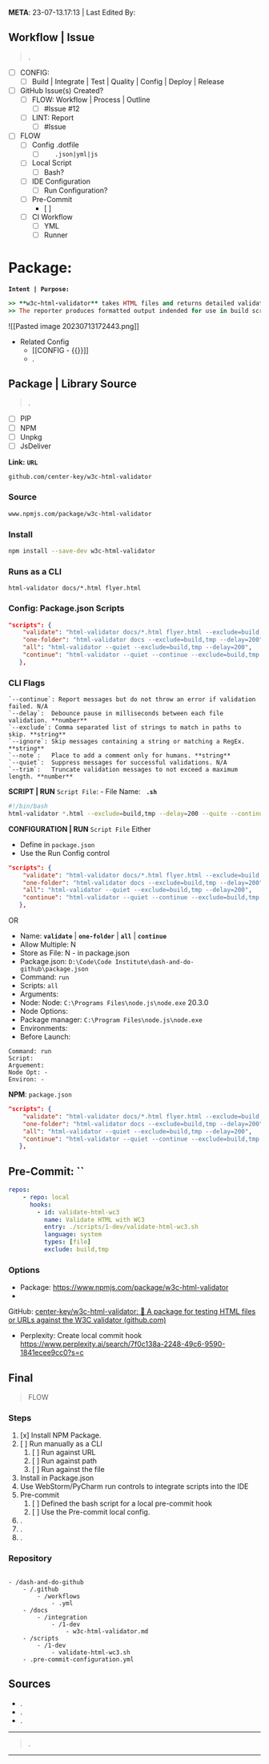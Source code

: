 **META**: 23-07-13.17:13 | Last Edited By:

## Workflow | Issue

> .

- [ ] CONFIG:
    - [ ]  Build | Integrate | Test | Quality | Config | Deploy | Release
- [ ] GitHub Issue(s) Created?
    - [ ] FLOW: Workflow | Process | Outline
        - [ ] #Issue #12
    - [ ] LINT: Report
        - [ ] #Issue
- [ ] FLOW
    - [ ] Config .dotfile
        - [ ] `   .json|yml|js`
    - [ ] Local Script
        - [ ] Bash?
    - [ ] IDE Configuration
        - [ ] Run Configuration?
    - [ ] Pre-Commit
        - [ ] 
    - [ ] CI Workflow
        - [ ] YML
        - [ ] Runner

# Package:

**`Intent | Purpose: `**

```ruby
>> **w3c-html-validator** takes HTML files and returns detailed validation results.  
>> The reporter produces formatted output indended for use in build scripts and test suites.
```

![[Pasted image 20230713172443.png]]

- Related Config
    - [[CONFIG - {{}}]]
    - .

## Package | Library Source

> .

- [ ] PIP
- [ ] NPM
- [ ] Unpkg
- [ ] JsDeliver

**Link:** **`URL`**

```bash
github.com/center-key/w3c-html-validator
```

### Source

```bash
www.npmjs.com/package/w3c-html-validator
```

### Install

```bash
npm install --save-dev w3c-html-validator
```

### Runs as a CLI

```
html-validator docs/*.html flyer.html
```

### Config: Package.json Scripts

```json
"scripts": {
    "validate": "html-validator docs/*.html flyer.html --exclude=build,tmp --delay=200",  
    "one-folder": "html-validator docs --exclude=build,tmp --delay=200",  
    "all": "html-validator --quiet --exclude=build,tmp --delay=200",  
    "continue": "html-validator --quiet --continue --exclude=build,tmp --delay=200"
   },
```

### CLI Flags

```shell
`--continue`: Report messages but do not throw an error if validation failed. N/A 
`--delay`:  Debounce pause in milliseconds between each file validation. **number** 
`--exclude`: Comma separated list of strings to match in paths to skip. **string** 
`--ignore`: Skip messages containing a string or matching a RegEx. **string** 
`--note`:   Place to add a comment only for humans. **string** 
`--quiet`:  Suppress messages for successful validations. N/A 
`--trim`:   Truncate validation messages to not exceed a maximum length. **number** 
```

**SCRIPT | RUN** `Script File`: - File Name: **``  .sh ``**

```bash
#!/bin/bash 
html-validator *.html --exclude=build,tmp --delay=200 --quite --continue
```

**CONFIGURATION | RUN** `Script File`
Either

- Define in `package.json`
- Use the Run Config control

```json
"scripts": {
    "validate": "html-validator docs/*.html flyer.html --exclude=build,tmp --delay=200",  
    "one-folder": "html-validator docs --exclude=build,tmp --delay=200",  
    "all": "html-validator --quiet --exclude=build,tmp --delay=200",  
    "continue": "html-validator --quiet --continue --exclude=build,tmp --delay=200"
   },
```

OR

- Name: **`validate`** | **`one-folder`** | **`all`** | **`continue`**
- Allow Multiple: N
- Store as File: N - in package.json
- Package.json: `D:\Code\Code Institute\dash-and-do-github\package.json`
- Command: ` run `
- Scripts: ` all `
- Arguments:
- Node: Node: `C:\Programs Files\node.js\node.exe` 20.3.0
- Node Options:
- Package manager: `C:\Program Files\node.js\node.exe`
- Environments:
- Before Launch:

```
Command: run
Script:
Arguement:
Node Opt: -
Environ: -
```

**NPM**: `package.json`

```json
"scripts": {
    "validate": "html-validator docs/*.html flyer.html --exclude=build,tmp --delay=200",  
    "one-folder": "html-validator docs --exclude=build,tmp --delay=200",  
    "all": "html-validator --quiet --exclude=build,tmp --delay=200",  
    "continue": "html-validator --quiet --continue --exclude=build,tmp --delay=200"
   },
```

**Pre-Commit**: ``
- 

```yml
repos: 
    - repo: local 
      hooks: 
        - id: validate-html-wc3 
          name: Validate HTML with WC3 
          entry: ./scripts/1-dev/validate-html-wc3.sh 
          language: system 
          types: [file] 
          exclude: build,tmp
```

### Options

- Package: https://www.npmjs.com/package/w3c-html-validator
-

GitHub: [center-key/w3c-html-validator: 🚦 A package for testing HTML files or URLs against the W3C validator (github.com)](https://github.com/center-key/w3c-html-validator)

- Perplexity: Create local commit hook https://www.perplexity.ai/search/7f0c138a-2248-49c6-9590-1841ecee9cc0?s=c

## Final

> FLOW

### Steps

1. [x] Install NPM Package.
2. [ ] Run manually as a CLI
    1. [ ] Run against URL
    2. [ ] Run against path
    3. [ ] Run against the file
3. Install in Package.json
4. Use WebStorm/PyCharm run controls to integrate scripts into the IDE
5. Pre-commit
    1. [ ] Defined the bash script for a local pre-commit hook
    2. [ ] Use the Pre-commit local config.
6. .
7. .
8. .

### Repository

```dirtree

- /dash-and-do-github
	- /.github
		- /workflows
			- .yml
	- /docs
		- /integration
			- /1-dev
				- w3c-html-validator.md
	- /scripts
		- /1-dev
			- validate-html-wc3.sh
	- .pre-commit-configuration.yml
```

## Sources

- .
- .
- .

---
> .
---